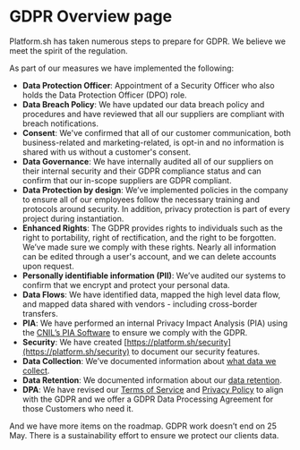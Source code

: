 # GDPR Overview page

Platform.sh has taken numerous steps to prepare for GDPR. We believe we meet the spirit of the regulation.

As part of our measures we have implemented the following:

* **Data Protection Officer**: Appointment of a Security Officer who also holds the Data Protection Officer (DPO) role.
* **Data Breach Policy**: We have updated our data breach policy and procedures and have reviewed that all our suppliers are compliant with breach notifications.
* **Consent**: We've confirmed that all of our customer communication, both business-related and marketing-related, is opt-in and no information is shared with us without a customer's consent.
* **Data Governance**: We have internally audited all of our suppliers on their internal security and their GDPR compliance status and can confirm that our in-scope suppliers are GDPR compliant.
* **Data Protection by design**: We’ve implemented policies in the company to ensure all of our employees follow the necessary training and protocols around security. In addition, privacy protection is part of every project during instantiation.
* **Enhanced Rights**: The GDPR provides rights to individuals such as the right to portability, right of rectification, and the right to be forgotten.  We’ve made sure we comply with these rights. Nearly all information can be edited through a user's account, and we can delete accounts upon request.
* **Personally identifiable information (PII)**: We’ve audited our systems to confirm that we encrypt and protect your personal data.
* **Data Flows**: We have identified data, mapped the high level data flow, and mapped data shared with vendors - including cross-border transfers.
* **PIA**: We have performed an internal Privacy Impact Analysis (PIA) using the [CNIL’s PIA Software](https://www.cnil.fr/en/open-source-pia-software-helps-carry-out-data-protection-impact-assesment) to ensure we comply with the GDPR.
* **Security**: We have created [https://platform.sh/security](https://platform.sh/security) to document our security features.
* **Data Collection**: We’ve documented information about [what data we collect](/security/data-collection.md).
* **Data Retention**: We documented information about our [data retention](/security/data-retention.md).
* **DPA**: We have revised our [Terms of Service](https://platform.sh/tos) and [Privacy Policy](https://platform.sh/privacy-policy) to align with the GDPR and we offer a GDPR Data Processing Agreement for those Customers who need it.

And we have more items on the roadmap. GDPR work doesn’t end on 25 May. There is a sustainability effort to ensure we protect our clients data.
